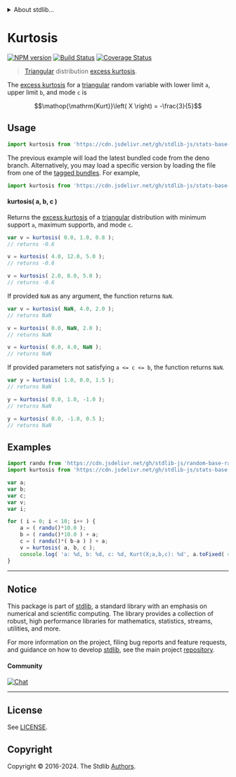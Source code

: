 <!--

@license Apache-2.0

Copyright (c) 2018 The Stdlib Authors.

Licensed under the Apache License, Version 2.0 (the "License");
you may not use this file except in compliance with the License.
You may obtain a copy of the License at

   http://www.apache.org/licenses/LICENSE-2.0

Unless required by applicable law or agreed to in writing, software
distributed under the License is distributed on an "AS IS" BASIS,
WITHOUT WARRANTIES OR CONDITIONS OF ANY KIND, either express or implied.
See the License for the specific language governing permissions and
limitations under the License.

-->


<details>
  <summary>
    About stdlib...
  </summary>
  <p>We believe in a future in which the web is a preferred environment for numerical computation. To help realize this future, we've built stdlib. stdlib is a standard library, with an emphasis on numerical and scientific computation, written in JavaScript (and C) for execution in browsers and in Node.js.</p>
  <p>The library is fully decomposable, being architected in such a way that you can swap out and mix and match APIs and functionality to cater to your exact preferences and use cases.</p>
  <p>When you use stdlib, you can be absolutely certain that you are using the most thorough, rigorous, well-written, studied, documented, tested, measured, and high-quality code out there.</p>
  <p>To join us in bringing numerical computing to the web, get started by checking us out on <a href="https://github.com/stdlib-js/stdlib">GitHub</a>, and please consider <a href="https://opencollective.com/stdlib">financially supporting stdlib</a>. We greatly appreciate your continued support!</p>
</details>

# Kurtosis

[![NPM version][npm-image]][npm-url] [![Build Status][test-image]][test-url] [![Coverage Status][coverage-image]][coverage-url] <!-- [![dependencies][dependencies-image]][dependencies-url] -->

> [Triangular][triangular-distribution] distribution [excess kurtosis][kurtosis].

<!-- Section to include introductory text. Make sure to keep an empty line after the intro `section` element and another before the `/section` close. -->

<section class="intro">

The [excess kurtosis][kurtosis] for a [triangular][triangular-distribution] random variable with lower limit `a`, upper limit `b`, and mode `c` is 

<!-- <equation class="equation" label="eq:triangular_kurtosis" align="center" raw="\operatorname{Kurt}\left( X \right) = -\frac{3}{5}" alt="Excess kurtosis for a triangular distribution."> -->

```math
\mathop{\mathrm{Kurt}}\left( X \right) = -\frac{3}{5}
```

<!-- <div class="equation" align="center" data-raw-text="\operatorname{Kurt}\left( X \right) = -\frac{3}{5}" data-equation="eq:triangular_kurtosis">
    <img src="https://cdn.jsdelivr.net/gh/stdlib-js/stdlib@556e0ebc42f54244079cecc91c0883bb6c442244/lib/node_modules/@stdlib/stats/base/dists/triangular/kurtosis/docs/img/equation_triangular_kurtosis.svg" alt="Excess kurtosis for a triangular distribution.">
    <br>
</div> -->

<!-- </equation> -->

</section>

<!-- /.intro -->

<!-- Package usage documentation. -->



<section class="usage">

## Usage

```javascript
import kurtosis from 'https://cdn.jsdelivr.net/gh/stdlib-js/stats-base-dists-triangular-kurtosis@deno/mod.js';
```
The previous example will load the latest bundled code from the deno branch. Alternatively, you may load a specific version by loading the file from one of the [tagged bundles](https://github.com/stdlib-js/stats-base-dists-triangular-kurtosis/tags). For example,

```javascript
import kurtosis from 'https://cdn.jsdelivr.net/gh/stdlib-js/stats-base-dists-triangular-kurtosis@v0.2.1-deno/mod.js';
```

#### kurtosis( a, b, c )

Returns the [excess kurtosis][kurtosis] of a [triangular][triangular-distribution] distribution with minimum support `a`, maximum support`b`, and mode `c`.

```javascript
var v = kurtosis( 0.0, 1.0, 0.8 );
// returns -0.6

v = kurtosis( 4.0, 12.0, 5.0 );
// returns -0.6

v = kurtosis( 2.0, 8.0, 5.0 );
// returns -0.6
```

If provided `NaN` as any argument, the function returns `NaN`.

```javascript
var v = kurtosis( NaN, 4.0, 2.0 );
// returns NaN

v = kurtosis( 0.0, NaN, 2.0 );
// returns NaN

v = kurtosis( 0.0, 4.0, NaN );
// returns NaN
```

If provided parameters not satisfying `a <= c <= b`, the function returns `NaN`.

```javascript
var y = kurtosis( 1.0, 0.0, 1.5 );
// returns NaN

y = kurtosis( 0.0, 1.0, -1.0 );
// returns NaN

y = kurtosis( 0.0, -1.0, 0.5 );
// returns NaN
```

</section>

<!-- /.usage -->

<!-- Package usage notes. Make sure to keep an empty line after the `section` element and another before the `/section` close. -->

<section class="notes">

</section>

<!-- /.notes -->

<!-- Package usage examples. -->

<section class="examples">

## Examples

<!-- eslint no-undef: "error" -->

```javascript
import randu from 'https://cdn.jsdelivr.net/gh/stdlib-js/random-base-randu@deno/mod.js';
import kurtosis from 'https://cdn.jsdelivr.net/gh/stdlib-js/stats-base-dists-triangular-kurtosis@deno/mod.js';

var a;
var b;
var c;
var v;
var i;

for ( i = 0; i < 10; i++ ) {
    a = ( randu()*10.0 );
    b = ( randu()*10.0 ) + a;
    c = ( randu()*( b-a ) ) + a;
    v = kurtosis( a, b, c );
    console.log( 'a: %d, b: %d, c: %d, Kurt(X;a,b,c): %d', a.toFixed( 4 ), b.toFixed( 4 ), c.toFixed( 4 ), v.toFixed( 4 ) );
}
```

</section>

<!-- /.examples -->

<!-- Section to include cited references. If references are included, add a horizontal rule *before* the section. Make sure to keep an empty line after the `section` element and another before the `/section` close. -->

<section class="references">

</section>

<!-- /.references -->

<!-- Section for related `stdlib` packages. Do not manually edit this section, as it is automatically populated. -->

<section class="related">

</section>

<!-- /.related -->

<!-- Section for all links. Make sure to keep an empty line after the `section` element and another before the `/section` close. -->


<section class="main-repo" >

* * *

## Notice

This package is part of [stdlib][stdlib], a standard library with an emphasis on numerical and scientific computing. The library provides a collection of robust, high performance libraries for mathematics, statistics, streams, utilities, and more.

For more information on the project, filing bug reports and feature requests, and guidance on how to develop [stdlib][stdlib], see the main project [repository][stdlib].

#### Community

[![Chat][chat-image]][chat-url]

---

## License

See [LICENSE][stdlib-license].


## Copyright

Copyright &copy; 2016-2024. The Stdlib [Authors][stdlib-authors].

</section>

<!-- /.stdlib -->

<!-- Section for all links. Make sure to keep an empty line after the `section` element and another before the `/section` close. -->

<section class="links">

[npm-image]: http://img.shields.io/npm/v/@stdlib/stats-base-dists-triangular-kurtosis.svg
[npm-url]: https://npmjs.org/package/@stdlib/stats-base-dists-triangular-kurtosis

[test-image]: https://github.com/stdlib-js/stats-base-dists-triangular-kurtosis/actions/workflows/test.yml/badge.svg?branch=v0.2.1
[test-url]: https://github.com/stdlib-js/stats-base-dists-triangular-kurtosis/actions/workflows/test.yml?query=branch:v0.2.1

[coverage-image]: https://img.shields.io/codecov/c/github/stdlib-js/stats-base-dists-triangular-kurtosis/main.svg
[coverage-url]: https://codecov.io/github/stdlib-js/stats-base-dists-triangular-kurtosis?branch=main

<!--

[dependencies-image]: https://img.shields.io/david/stdlib-js/stats-base-dists-triangular-kurtosis.svg
[dependencies-url]: https://david-dm.org/stdlib-js/stats-base-dists-triangular-kurtosis/main

-->

[chat-image]: https://img.shields.io/gitter/room/stdlib-js/stdlib.svg
[chat-url]: https://app.gitter.im/#/room/#stdlib-js_stdlib:gitter.im

[stdlib]: https://github.com/stdlib-js/stdlib

[stdlib-authors]: https://github.com/stdlib-js/stdlib/graphs/contributors

[umd]: https://github.com/umdjs/umd
[es-module]: https://developer.mozilla.org/en-US/docs/Web/JavaScript/Guide/Modules

[deno-url]: https://github.com/stdlib-js/stats-base-dists-triangular-kurtosis/tree/deno
[deno-readme]: https://github.com/stdlib-js/stats-base-dists-triangular-kurtosis/blob/deno/README.md
[umd-url]: https://github.com/stdlib-js/stats-base-dists-triangular-kurtosis/tree/umd
[umd-readme]: https://github.com/stdlib-js/stats-base-dists-triangular-kurtosis/blob/umd/README.md
[esm-url]: https://github.com/stdlib-js/stats-base-dists-triangular-kurtosis/tree/esm
[esm-readme]: https://github.com/stdlib-js/stats-base-dists-triangular-kurtosis/blob/esm/README.md
[branches-url]: https://github.com/stdlib-js/stats-base-dists-triangular-kurtosis/blob/main/branches.md

[stdlib-license]: https://raw.githubusercontent.com/stdlib-js/stats-base-dists-triangular-kurtosis/main/LICENSE

[triangular-distribution]: https://en.wikipedia.org/wiki/Triangular_distribution

[kurtosis]: https://en.wikipedia.org/wiki/Kurtosis

</section>

<!-- /.links -->
